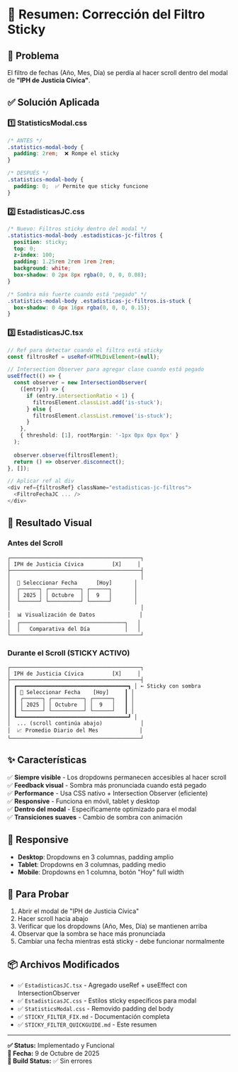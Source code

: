 # 📌 Resumen: Corrección del Filtro Sticky

## 🎯 Problema
El filtro de fechas (Año, Mes, Día) se perdía al hacer scroll dentro del modal de **"IPH de Justicia Cívica"**.

## ✅ Solución Aplicada

### 1️⃣ **StatisticsModal.css**
```css
/* ANTES */
.statistics-modal-body {
  padding: 2rem;  ❌ Rompe el sticky
}

/* DESPUÉS */
.statistics-modal-body {
  padding: 0;  ✅ Permite que sticky funcione
}
```

### 2️⃣ **EstadisticasJC.css**
```css
/* Nuevo: Filtros sticky dentro del modal */
.statistics-modal-body .estadisticas-jc-filtros {
  position: sticky;
  top: 0;
  z-index: 100;
  padding: 1.25rem 2rem 1rem 2rem;
  background: white;
  box-shadow: 0 2px 8px rgba(0, 0, 0, 0.08);
}

/* Sombra más fuerte cuando está "pegado" */
.statistics-modal-body .estadisticas-jc-filtros.is-stuck {
  box-shadow: 0 4px 16px rgba(0, 0, 0, 0.15);
}
```

### 3️⃣ **EstadisticasJC.tsx**
```typescript
// Ref para detectar cuando el filtro está sticky
const filtrosRef = useRef<HTMLDivElement>(null);

// Intersection Observer para agregar clase cuando está pegado
useEffect(() => {
  const observer = new IntersectionObserver(
    ([entry]) => {
      if (entry.intersectionRatio < 1) {
        filtrosElement.classList.add('is-stuck');
      } else {
        filtrosElement.classList.remove('is-stuck');
      }
    },
    { threshold: [1], rootMargin: '-1px 0px 0px 0px' }
  );
  
  observer.observe(filtrosElement);
  return () => observer.disconnect();
}, []);

// Aplicar ref al div
<div ref={filtrosRef} className="estadisticas-jc-filtros">
  <FiltroFechaJC ... />
</div>
```

## 🎨 Resultado Visual

### Antes del Scroll
```
┌─────────────────────────────────────────┐
│ IPH de Justicia Cívica         [X]     │
├─────────────────────────────────────────┤
│                                         │
│  📅 Seleccionar Fecha      [Hoy]       │
│  ┌──────┐ ┌──────────┐ ┌──────┐       │
│  │ 2025 │ │ Octubre  │ │  9   │       │
│  └──────┘ └──────────┘ └──────┘       │
│                                         │
│  📊 Visualización de Datos              │
│  ┌─────────────────────────────────┐   │
│  │   Comparativa del Día           │   │
└─────────────────────────────────────────┘
```

### Durante el Scroll (STICKY ACTIVO)
```
┌─────────────────────────────────────────┐
│ IPH de Justicia Cívica         [X]     │
├─────────────────────────────────────────┤
│ ┏━━━━━━━━━━━━━━━━━━━━━━━━━━━━━━━━━━━┓ │ ← Sticky con sombra
│ ┃ 📅 Seleccionar Fecha    [Hoy]     ┃ │
│ ┃ ┌──────┐ ┌──────────┐ ┌──────┐   ┃ │
│ ┃ │ 2025 │ │ Octubre  │ │  9   │   ┃ │
│ ┃ └──────┘ └──────────┘ └──────┘   ┃ │
│ ┗━━━━━━━━━━━━━━━━━━━━━━━━━━━━━━━━━━━┛ │
│  ... (scroll continúa abajo)            │
│  📈 Promedio Diario del Mes             │
└─────────────────────────────────────────┘
```

## ✨ Características

✅ **Siempre visible** - Los dropdowns permanecen accesibles al hacer scroll  
✅ **Feedback visual** - Sombra más pronunciada cuando está pegado  
✅ **Performance** - Usa CSS nativo + Intersection Observer (eficiente)  
✅ **Responsive** - Funciona en móvil, tablet y desktop  
✅ **Dentro del modal** - Específicamente optimizado para el modal  
✅ **Transiciones suaves** - Cambio de sombra con animación

## 📱 Responsive

- **Desktop**: Dropdowns en 3 columnas, padding amplio
- **Tablet**: Dropdowns en 3 columnas, padding medio
- **Mobile**: Dropdowns en 1 columna, botón "Hoy" full width

## 🧪 Para Probar

1. Abrir el modal de "IPH de Justicia Cívica"
2. Hacer scroll hacia abajo
3. Verificar que los dropdowns (Año, Mes, Día) se mantienen arriba
4. Observar que la sombra se hace más pronunciada
5. Cambiar una fecha mientras está sticky - debe funcionar normalmente

## 📦 Archivos Modificados

- ✅ `EstadisticasJC.tsx` - Agregado useRef + useEffect con IntersectionObserver
- ✅ `EstadisticasJC.css` - Estilos sticky específicos para modal
- ✅ `StatisticsModal.css` - Removido padding del body
- ✅ `STICKY_FILTER_FIX.md` - Documentación completa
- ✅ `STICKY_FILTER_QUICKGUIDE.md` - Este resumen

---

**✅ Status:** Implementado y Funcional  
**📅 Fecha:** 9 de Octubre de 2025  
**🔄 Build Status:** ✅ Sin errores
